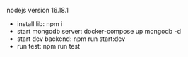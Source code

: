 nodejs version 16.18.1
- install lib:
npm i
- start mongodb server:
docker-compose up mongodb -d
- start dev backend:
npm run start:dev
- run test: 
npm run test